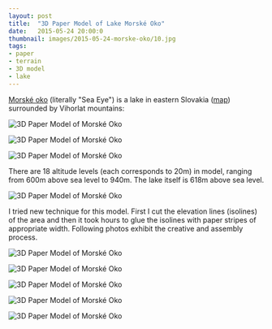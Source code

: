 ```yaml
---
layout: post
title:  "3D Paper Model of Lake Morské Oko"
date:   2015-05-24 20:00:0
thumbnail: images/2015-05-24-morske-oko/10.jpg
tags:
- paper 
- terrain
- 3D model
- lake
---
```


[Morské oko](http://en.wikipedia.org/wiki/Morsk%C3%A9_oko_%28Slovakia%29) (literally "Sea Eye") is a lake in eastern Slovakia ([map](http://goo.gl/KfDu6n)) surrounded by Vihorlat mountains:

![3D Paper Model of Morské Oko]({{site.baseurl}}/images/2015-05-24-morske-oko/09.jpg "3D Paper Model of Morské Oko")

![3D Paper Model of Morské Oko]({{site.baseurl}}/images/2015-05-24-morske-oko/10.jpg "3D Paper Model of Morské Oko")

![3D Paper Model of Morské Oko]({{site.baseurl}}/images/2015-05-24-morske-oko/12.jpg "3D Paper Model of Morské Oko")

There are 18 altitude levels (each corresponds to 20m) in model, ranging from 600m above sea level to 940m. The lake itself is 618m above sea level.

![3D Paper Model of Morské Oko]({{site.baseurl}}/images/2015-05-24-morske-oko/13.jpg "3D Paper Model of Morské Oko")

I tried new technique for this model. First I cut the elevation lines (isolines) of the area and then it took hours to glue the isolines with paper stripes of appropriate width. Following photos exhibit the creative and assembly process.

![3D Paper Model of Morské Oko]({{site.baseurl}}/images/2015-05-24-morske-oko/14.jpg "3D Paper Model of Morské Oko")

![3D Paper Model of Morské Oko]({{site.baseurl}}/images/2015-05-24-morske-oko/04.jpg "3D Paper Model of Morské Oko")

![3D Paper Model of Morské Oko]({{site.baseurl}}/images/2015-05-24-morske-oko/02.jpg "3D Paper Model of Morské Oko")

![3D Paper Model of Morské Oko]({{site.baseurl}}/images/2015-05-24-morske-oko/03.jpg "3D Paper Model of Morské Oko")

![3D Paper Model of Morské Oko]({{site.baseurl}}/images/2015-05-24-morske-oko/05.jpg "3D Paper Model of Morské Oko")


